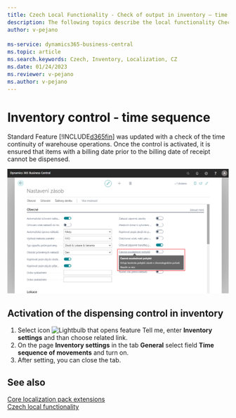 ```yaml
---
title: Czech Local Functionality - Check of output in inventory – time sequence
description: The following topics describe the local functionality Check of output in inventory – time sequence in the Czech version of Business Central.
author: v-pejano

ms-service: dynamics365-business-central
ms.topic: article
ms.search.keywords: Czech, Inventory, Localization, CZ
ms.date: 01/24/2023
ms.reviewer: v-pejano
ms.author: v-pejano
---
```


# Inventory control - time sequence

Standard Feature [!INCLUDE[d365fin](../../includes/d365fin_md.md)] was updated with a check of the time continuity of warehouse operations. Once the control is activated, it is ensured that items with a billing date prior to the billing date of receipt cannot be dispensed.

![Aktivace časové souslednosti pohybů](Media/time-sequence.png)

## Activation of the dispensing control in inventory

1. Select icon ![Lightbulb that opens feature Tell me](../../media/ui-search/search_small.png "Tell me what do you want to do"), enter **Inventory settings** and than choose related link.
2. On the page **Inventory settings** in the tab **General** select field **Time sequence of movements** and turn on.
3. After setting, you can close the tab.

## See also

[Core localization pack extensions](ui-extensions-core-localization-pack-cz.md)  
[Czech local functionality](czech-local-functionality.md)  
